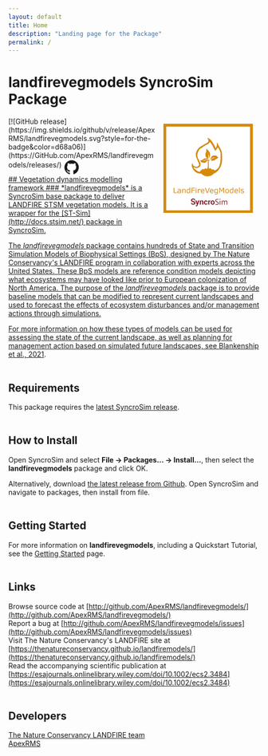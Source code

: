 ```yaml
---
layout: default
title: Home
description: "Landing page for the Package"
permalink: /
---
```


# **landfirevegmodels** SyncroSim Package
<img align="right" style="padding: 13px" width="180" src="assets/images/logo/landfirevegmodels-sticker.png">
[![GitHub release](https://img.shields.io/github/v/release/ApexRMS/landfirevegmodels.svg?style=for-the-badge&color=d68a06)](https://GitHub.com/ApexRMS/landfirevegmodels/releases/)    <a href="https://github.com/ApexRMS/landfirevegmodels"><img align="middle" style="padding: 1px" width="30" src="assets/images/logo/github-trans2.png">
<br>
## Vegetation dynamics modelling framework
### *landfirevegmodels* is a SyncroSim base package to deliver LANDFIRE STSM vegetation models. It is a wrapper for the [ST-Sim](http://docs.stsim.net/) package in SyncroSim.


The *landfirevegmodels* package contains hundreds of State and Transition Simulation Models of Biophysical Settings (BpS), designed by The Nature Conservancy's LANDFIRE program in collaboration with experts across the United States. These BpS models are reference condition models depicting what ecosystems may have looked like prior to European colonization of North America. The purpose of the *landfirevegmodels* package is to provide baseline models that can be modified to represent current landscapes and used to forecast the effects of ecosystem disturbances and/or management actions through simulations.

For more information on how these types of models can be used for assessing the state of the current landscape, as well as planning for management action based on simulated future landscapes, see [Blankenship et al., 2021](https://esajournals.onlinelibrary.wiley.com/doi/10.1002/ecs2.3484).
<br>
<br>
## Requirements

This package requires the [latest SyncroSim release](https://syncrosim.com/download/).
<br>
<br>
## How to Install

Open SyncroSim and select **File -> Packages… -> Install…**, then select the **landfirevegmodels** package and click OK.

Alternatively, download [the latest release from Github](https://github.com/ApexRMS/landfirevegmodels/releases/). Open SyncroSim and navigate to packages, then install from file.
<br>
<br>
## Getting Started

For more information on **landfirevegmodels**, including a Quickstart Tutorial, see the [Getting Started](https://apexrms.github.io/landfirevegmodels/getting_started.html) page.
<br>
<br>
## Links

Browse source code at
[http://github.com/ApexRMS/landfirevegmodels/](http://github.com/ApexRMS/landfirevegmodels/)
<br>
Report a bug at
[http://github.com/ApexRMS/landfirevegmodels/issues](http://github.com/ApexRMS/landfirevegmodels/issues)
<br>
Visit The Nature Conservancy's LANDFIRE site at
[https://thenatureconservancy.github.io/landfiremodels/](https://thenatureconservancy.github.io/landfiremodels/)
<br>
Read the accompanying scientific publication at
[https://esajournals.onlinelibrary.wiley.com/doi/10.1002/ecs2.3484](https://esajournals.onlinelibrary.wiley.com/doi/10.1002/ecs2.3484)
<br>
<br>
## Developers

[The Nature Conservancy LANDFIRE team](https://www.conservationgateway.org/ConservationPractices/FireLandscapes/LANDFIRE/contacts/Pages/default.aspx)
<br>
[ApexRMS](https://apexrms.com/people/)
